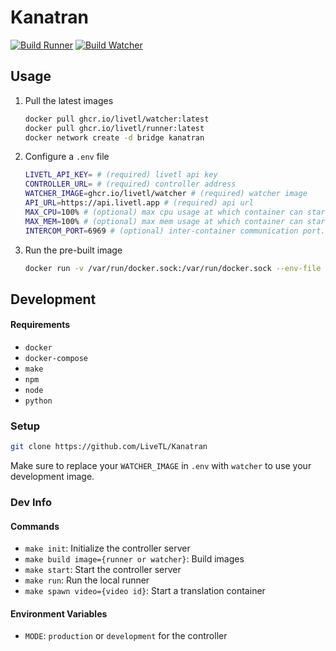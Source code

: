 # Kanatran
[![Build Runner](https://github.com/LiveTL/kanatran/actions/workflows/build_runner.yaml/badge.svg)](https://github.com/LiveTL/kanatran/actions/workflows/build_runner.yaml)
[![Build Watcher](https://github.com/LiveTL/kanatran/actions/workflows/build_watcher.yaml/badge.svg)](https://github.com/LiveTL/kanatran/actions/workflows/build_watcher.yaml)
<!-- [![Deploy to Production](https://github.com/LiveTL/kanatran/actions/workflows/deploy.yaml/badge.svg)](https://github.com/LiveTL/kanatran/actions/workflows/deploy.yaml) -->

## Usage


1. Pull the latest images
    ```bash
    docker pull ghcr.io/livetl/watcher:latest
    docker pull ghcr.io/livetl/runner:latest
    docker network create -d bridge kanatran
    ```
1. Configure a `.env` file
    ```bash
    LIVETL_API_KEY= # (required) livetl api key
    CONTROLLER_URL= # (required) controller address
    WATCHER_IMAGE=ghcr.io/livetl/watcher # (required) watcher image
    API_URL=https://api.livetl.app # (required) api url
    MAX_CPU=100% # (optional) max cpu usage at which container can start. (ex. 69%)
    MAX_MEM=100% # (optional) max mem usage at which container can start. can be either % or standard file size notation (ex. 69%, 420MB, 21GB)
    INTERCOM_PORT=6969 # (optional) inter-container communication port. 42069 is taken (;
    ```
1.  Run the pre-built image
    ```bash
    docker run -v /var/run/docker.sock:/var/run/docker.sock --env-file .env ghcr.io/livetl/runner
    ```

## Development

#### Requirements
* `docker`
* `docker-compose`
* `make`
* `npm`
* `node`
* `python`

### Setup
```bash
git clone https://github.com/LiveTL/Kanatran
```
Make sure to replace your `WATCHER_IMAGE` in `.env` with `watcher` to use your development image.

### Dev Info

#### Commands
* `make init`: Initialize the controller server
* `make build image={runner or watcher}`: Build images
* `make start`: Start the controller server
* `make run`: Run the local runner
* `make spawn video={video id}`: Start a translation container

#### Environment Variables
* `MODE`: `production` or `development` for the controller
